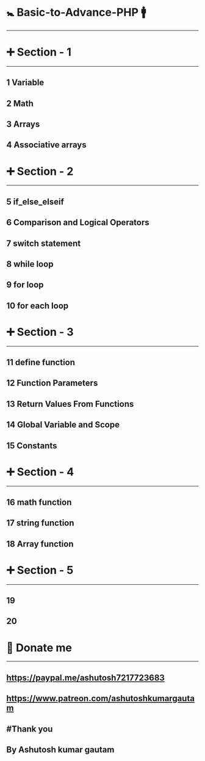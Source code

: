 # 🚼 Basic-to-Advance-PHP 🚹
-------------------------------
# ➕ Section - 1
------------------
1 Variable
----------
2 Math
--------
3 Arrays
---------
4 Associative arrays
-----------------------
# ➕ Section - 2
------------------
5 if_else_elseif
-----------------
6 Comparison and Logical Operators
------------------------------------
7 switch statement
-----------------
8 while loop
-----------------
9 for loop
-----------------
10 for each loop
-----------------
# ➕ Section - 3
-----------------
11 define function
-----------------
12 Function Parameters
------------------------
13 Return Values From Functions
------------------------------------
14 Global Variable and Scope
------------------------------
15 Constants
----------------
# ➕ Section - 4
----------------
16 math function
----------------
17 string function
-------------------
18 Array function
----------------
# ➕ Section - 5
----------------
19
----------------
20
----------------

# 🙏 Donate me 
------------------
https://paypal.me/ashutosh7217723683
--------------------------------------
https://www.patreon.com/ashutoshkumargautam
----------------------------------------------
#Thank you 
------------
By Ashutosh kumar gautam
---------------------------
